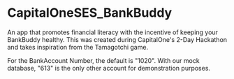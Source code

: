 # CapitalOneSES_BankBuddy
An app that promotes financial literacy with the incentive of keeping your BankBuddy healthy. This was created during CapitalOne's 2-Day Hackathon and takes inspiration from the Tamagotchi game.

For the BankAccount Number, the default is "1020". With our mock database, "613" is the only other account for demonstration purposes.
